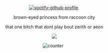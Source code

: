 <div align="center">
  
 [![spotify-github-profile](https://spotify-github-profile.kittinanx.com/api/view?uid=hgkzgh0ufui33p9xwh91jrf7x&cover_image=true&theme=novatorem&show_offline=false&background_color=121212&interchange=false&bar_color=e398af&bar_color_cover=false)](https://github.com/kittinan/spotify-github-profile)‎‎ ‎

 brown-eyed princess from raccoon city
 
 that one bitch that dont play bout zerith or aeon 

![](https://i.pinimg.com/736x/26/47/10/26471013d6802f13fb45964ae957b724.jpg)

‎![counter](https://komarev.com/ghpvc/?username=untildawns&label=ੈ✩‧₊˚&color=e398af&style=plastic") 
‎ 
 ‎



